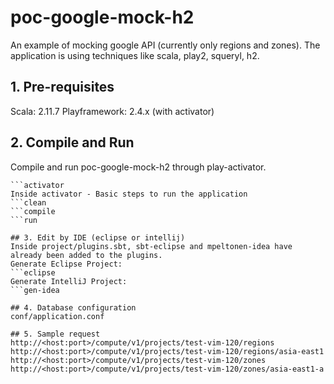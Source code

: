 # poc-google-mock-h2

An example of mocking google API (currently only regions and zones).
The application is using techniques like scala, play2, squeryl, h2.

## 1. Pre-requisites
Scala: 2.11.7
Playframework: 2.4.x (with activator)

## 2. Compile and Run
Compile and run poc-google-mock-h2 through play-activator.
```cd <Root folder of poc-google-mock-h2>
```activator
Inside activator - Basic steps to run the application
```clean
```compile
```run

## 3. Edit by IDE (eclipse or intellij)
Inside project/plugins.sbt, sbt-eclipse and mpeltonen-idea have already been added to the plugins.
Generate Eclipse Project:
```eclipse
Generate IntelliJ Project:
```gen-idea

## 4. Database configuration
conf/application.conf

## 5. Sample request
http://<host:port>/compute/v1/projects/test-vim-120/regions
http://<host:port>/compute/v1/projects/test-vim-120/regions/asia-east1
http://<host:port>/compute/v1/projects/test-vim-120/zones
http://<host:port>/compute/v1/projects/test-vim-120/zones/asia-east1-a

